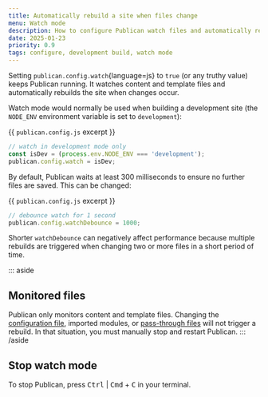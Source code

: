 ```yaml
---
title: Automatically rebuild a site when files change
menu: Watch mode
description: How to configure Publican watch files and automatically rebuild when changes occur.
date: 2025-01-23
priority: 0.9
tags: configure, development build, watch mode
---
```


Setting `publican.config.watch`{language=js} to `true` (or any truthy value) keeps Publican running. It watches content and template files and automatically rebuilds the site when changes occur.

Watch mode would normally be used when building a development site (the `NODE_ENV` environment variable is set to `development`):

{{ `publican.config.js` excerpt }}
```js
// watch in development mode only
const isDev = (process.env.NODE_ENV === 'development');
publican.config.watch = isDev;
```

By default, Publican waits at least 300 milliseconds to ensure no further files are saved. This can be changed:

{{ `publican.config.js` excerpt }}
```js
// debounce watch for 1 second
publican.config.watchDebounce = 1000;
```

Shorter `watchDebounce` can negatively affect performance because multiple rebuilds are triggered when changing two or more files in a short period of time.

::: aside
## Monitored files

Publican only monitors content and template files. Changing the [configuration file](--ROOT--docs/setup/configuration/), imported modules, or [pass-through files](--ROOT--docs/setup/pass-through-files/) will not trigger a rebuild. In that situation, you must manually stop and restart Publican.
::: /aside


## Stop watch mode

To stop Publican, press <kbd>Ctrl</kbd> | <kbd>Cmd</kbd> + <kbd>C</kbd> in your terminal.
